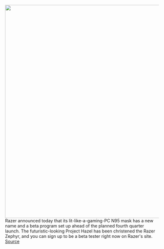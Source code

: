 <img src='https://cdn.vox-cdn.com/thumbor/p8vMS_KHrWRKEwXkLI0y7czgnSQ=/0x0:1592x978/1200x800/filters:focal(669x362:923x616)/cdn.vox-cdn.com/uploads/chorus_image/image/69689975/Screen_Shot_2021_08_06_at_11.01.44_AM.0.png' width='700px' /><br/>
Razer announced today that its lit-like-a-gaming-PC N95 mask has a new name and a beta program set up ahead of the planned fourth quarter launch. The futuristic-looking Project Hazel has been christened the Razer Zephyr, and you can sign up to be a beta tester right now on Razer's site.
<a href='https://www.theverge.com/2021/8/6/22613139/razer-zephyr-n95-rgb-mask-project-hazel'> Source <a/>